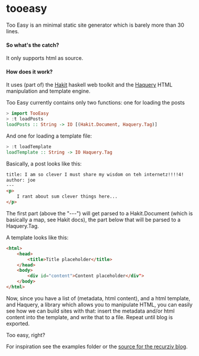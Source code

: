 tooeasy
=======

Too Easy is an minimal static site generator which is barely more than 30 lines.

#### So what's the catch?

It only supports html as source.

#### How does it work?

It uses (part of) the [Hakit](https://github.com/recurziv/hakit) haskell web toolkit and the
[Haquery](https://github.com/recurziv/haquery) HTML manipulation and template engine.

Too Easy currently contains only two functions: one for loading the posts

```haskell
> import TooEasy
> :t loadPosts
loadPosts :: String -> IO [(Hakit.Document, Haquery.Tag)]
```

And one for loading a template file:

```haskell
> :t loadTemplate
loadTemplate :: String -> IO Haquery.Tag
```

Basically, a post looks like this:

```html
title: I am so clever I must share my wisdom on teh internetz!!!!4!
author: joe
---
<p>
    I rant about sum clever things here...
</p>
```

The first part (above the "---") will get parsed to a Hakit.Document (which is basically a map, see Hakit docs), the part below that will be parsed to a
Haquery.Tag.

A template looks like this:

```html
<html>
    <head>
        <title>Title placeholder</title>
    </head>
    <body>
        <div id="content">Content placeholder</div">
    </body>
</html>
```

Now, since you have a list of (metadata, html content), and a html template, and Haquery, a library which allows you to manipulate HTML,
you can easily see how we can build sites with that: insert the metadata and/or html content into the template, and write that to a file. Repeat until blog is exported.

Too easy, right?

For inspiration see the examples folder or the [source for the recurziv blog](https://github.com/recurziv/recirziv.com-src).